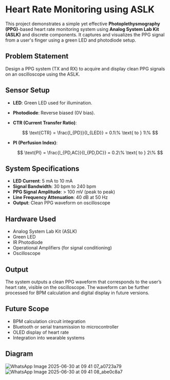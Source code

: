 
# Heart Rate Monitoring using ASLK

This project demonstrates a simple yet effective **Photoplethysmography (PPG)**-based heart rate monitoring system using **Analog System Lab Kit (ASLK)** and discrete components. It captures and visualizes the PPG signal from a user's finger using a green LED and photodiode setup.


##  Problem Statement

Design a PPG system (TX and RX) to acquire and display clean PPG signals on an oscilloscope using the ASLK.


##  Sensor Setup

* **LED**: Green LED used for illumination.
* **Photodiode**: Reverse biased (0V bias).
* **CTR (Current Transfer Ratio)**:
  
  $$
  \text{CTR} = \frac{I_{PD}}{I_{LED}} = 0.1\% \text{ to } 1\%
  $$

  
* **PI (Perfusion Index)**:
  
  $$
  \text{PI} = \frac{I_{PD,AC}}{I_{PD,DC}} = 0.2\% \text{ to } 2\%
  $$

##  System Specifications

* **LED Current**: 5 mA to 10 mA
* **Signal Bandwidth**: 30 bpm to 240 bpm
* **PPG Signal Amplitude**: > 100 mV (peak to peak)
* **Line Frequency Attenuation**: 40 dB at 50 Hz
* **Output**: Clean PPG waveform on oscilloscope



##  Hardware Used

* Analog System Lab Kit (ASLK)
* Green LED
* IR Photodiode
* Operational Amplifiers (for signal conditioning)
* Oscilloscope



##  Output

The system outputs a clean PPG waveform that corresponds to the user’s heart rate, visible on the oscilloscope. The waveform can be further processed for BPM calculation and digital display in future versions.



##  Future Scope

* BPM calculation circuit integration
* Bluetooth or serial transmission to microcontroller
* OLED display of heart rate
* Integration into wearable systems



##  Diagram
![WhatsApp Image 2025-06-30 at 09 41 07_a0723a79](https://github.com/user-attachments/assets/2dde22fc-5484-4a97-bb46-cb5f74cc5bfc)
![WhatsApp Image 2025-06-30 at 09 41 08_abe0c8a7](https://github.com/user-attachments/assets/9f482c8b-c3d5-48a4-8ac7-81283d35505d)




